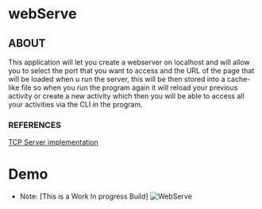# webServe
## ABOUT
This application will let you create a webserver on localhost and will allow you to select the port that you want to access and the URL of the page that will be loaded when u run the server, this will be then stored into a cache-like file so when you run the program again it will reload your previous activity or create a new activity which then you will be able to access all your activities via the CLI in the program.


### REFERENCES
[TCP Server implementation](https://doc.rust-lang.org/book/ch20-01-single-threaded.html)

# Demo
- Note: [This is a Work In progress Build]
![WebServe](webserve_demo.gif)
